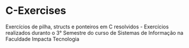# C-Exercises
Exercícios de pilha, structs e ponteiros em C resolvidos - Exercícios realizados duranto o 3° Semestre do curso de Sistemas de Informação na Faculdade Impacta Tecnologia
